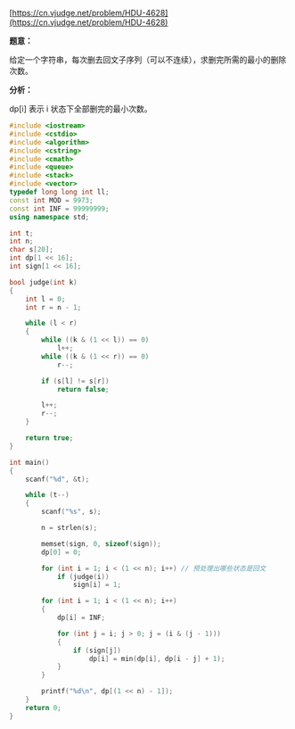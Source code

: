 [https://cn.vjudge.net/problem/HDU-4628](https://cn.vjudge.net/problem/HDU-4628)

**题意：**

给定一个字符串，每次删去回文子序列（可以不连续），求删完所需的最小的删除次数。

**分析：**

dp[i] 表示 i 状态下全部删完的最小次数。

```c++
#include <iostream>
#include <cstdio>
#include <algorithm>
#include <cstring>
#include <cmath>
#include <queue>
#include <stack>
#include <vector>
typedef long long int ll;
const int MOD = 9973;
const int INF = 99999999;
using namespace std;

int t;
int n;
char s[20];
int dp[1 << 16];
int sign[1 << 16];

bool judge(int k)
{
	int l = 0;
	int r = n - 1;

	while (l < r)
	{
		while ((k & (1 << l)) == 0)
			l++;
		while ((k & (1 << r)) == 0)
			r--;

		if (s[l] != s[r])
			return false;

		l++;
		r--;
	}

	return true;
}

int main()
{
	scanf("%d", &t);

	while (t--)
	{
		scanf("%s", s);

		n = strlen(s);

		memset(sign, 0, sizeof(sign));
		dp[0] = 0;

		for (int i = 1; i < (1 << n); i++) // 预处理出哪些状态是回文
			if (judge(i))
				sign[i] = 1;

		for (int i = 1; i < (1 << n); i++)
		{
			dp[i] = INF;

			for (int j = i; j > 0; j = (i & (j - 1)))
			{
				if (sign[j])
					dp[i] = min(dp[i], dp[i - j] + 1);
			}
		}

		printf("%d\n", dp[(1 << n) - 1]);
	}
	return 0;
}
```
